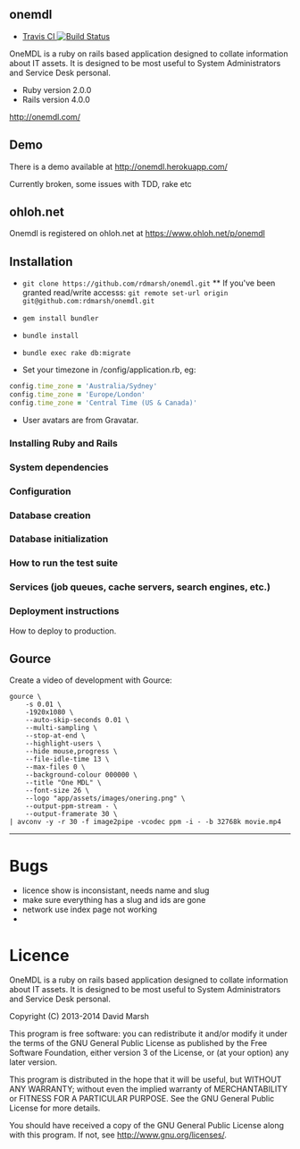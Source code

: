 ## onemdl

* [Travis CI ![Build Status](https://travis-ci.org/rdmarsh/onemdl.png?branch=master)](https://travis-ci.org/rdmarsh/onemdl)

OneMDL is a ruby on rails based application designed to collate information about IT assets. It is designed to be most useful to System Administrators and Service Desk personal.

* Ruby version 2.0.0
* Rails version 4.0.0

http://onemdl.com/

## Demo

There is a demo available at http://onemdl.herokuapp.com/

Currently broken, some issues with TDD, rake etc

## ohloh.net

Onemdl is registered on ohloh.net at https://www.ohloh.net/p/onemdl

## Installation

* `git clone https://github.com/rdmarsh/onemdl.git`
** If you've been granted read/write accesss: `git remote set-url origin git@github.com:rdmarsh/onemdl.git`
* `gem install bundler`
* `bundle install`
* `bundle exec rake db:migrate`

* Set your timezone in /config/application.rb, eg:

```ruby
config.time_zone = 'Australia/Sydney'
config.time_zone = 'Europe/London'
config.time_zone = 'Central Time (US & Canada)'
```

* User avatars are from Gravatar.

### Installing Ruby and Rails

### System dependencies

### Configuration

### Database creation

### Database initialization


### How to run the test suite

### Services (job queues, cache servers, search engines, etc.)

### Deployment instructions

How to deploy to production.

## Gource

Create a video of development with Gource:

	gource \
		-s 0.01 \
		-1920x1080 \
		--auto-skip-seconds 0.01 \
		--multi-sampling \
		--stop-at-end \
		--highlight-users \
		--hide mouse,progress \
		--file-idle-time 13 \
		--max-files 0 \
		--background-colour 000000 \
		--title "One MDL" \
		--font-size 26 \
		--logo "app/assets/images/onering.png" \
		--output-ppm-stream - \
		--output-framerate 30 \
	| avconv -y -r 30 -f image2pipe -vcodec ppm -i - -b 32768k movie.mp4
	
----

# Bugs

* licence show is inconsistant, needs name and slug
* make sure everything has a slug and ids are gone
* network use index page not working
* 

# Licence

OneMDL is a ruby on rails based application designed to collate information
about IT assets. It is designed to be most useful to System Administrators
and Service Desk personal.

Copyright (C) 2013-2014 David Marsh

This program is free software: you can redistribute it and/or modify
it under the terms of the GNU General Public License as published by
the Free Software Foundation, either version 3 of the License, or
(at your option) any later version.

This program is distributed in the hope that it will be useful,
but WITHOUT ANY WARRANTY; without even the implied warranty of
MERCHANTABILITY or FITNESS FOR A PARTICULAR PURPOSE.  See the
GNU General Public License for more details.

You should have received a copy of the GNU General Public License
along with this program.  If not, see <http://www.gnu.org/licenses/>.
